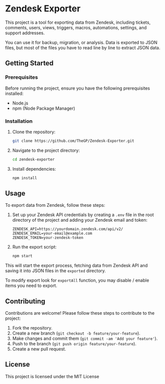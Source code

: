 # Zendesk Exporter

This project is a tool for exporting data from Zendesk, including tickets, comments, users, views, triggers, macros, automations, settings, and support addresses.

You can use it for backup, migration, or analysis. Data is exported to JSON files, but most of the files you have to read line by line to extract JSON data.

## Getting Started

### Prerequisites

Before running the project, ensure you have the following prerequisites installed:

- Node.js
- npm (Node Package Manager)

### Installation

1. Clone the repository:
   ```sh
   git clone https://github.com/TheGP/Zendesk-Exporter.git
   ```

2. Navigate to the project directory:
   ```sh
   cd zendesk-exporter
   ```

3. Install dependencies:
   ```sh
   npm install
   ```

## Usage

To export data from Zendesk, follow these steps:

1. Set up your Zendesk API credentials by creating a `.env` file in the root directory of the project and adding your Zendesk email and token:
   ```plaintext
   ZENDESK_API=https://yourdomain.zendesk.com/api/v2/
   ZENDESK_EMAIL=your-email@example.com
   ZENDESK_TOKEN=your-zendesk-token
   ```

2. Run the export script:
   ```sh
   npm start
   ```

This will start the export process, fetching data from Zendesk API and saving it into JSON files in the `exported` directory.

To modify export look for `exportAll` function, you may disable / enable items you need to export.


## Contributing

Contributions are welcome! Please follow these steps to contribute to the project:

1. Fork the repository.
2. Create a new branch (`git checkout -b feature/your-feature`).
3. Make changes and commit them (`git commit -am 'Add your feature'`).
4. Push to the branch (`git push origin feature/your-feature`).
5. Create a new pull request.

## License

This project is licensed under the MIT License

